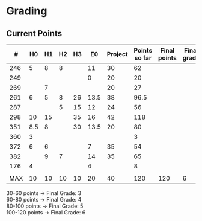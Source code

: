 # Grading

## Current Points

|   #   |  H0  |  H1  |  H2  |  H3  |  E0  |  Project |Points so far | Final points | Final grade |
|-------|------|------|------|------|------|----------|--------------|--------------|-------------|
|  246  |   5  |   8  |   8  |      |  11  |    30    |		62       |              | 			  |	
|  249  |      |      |      |      |  0   |    20    |		20		 |			    |			  |
|  269  |      |   7  |      |      |      |    20    |		27		 |			    |			  | 
|  261  |   6  |   5  |   8  |  26  | 13.5 |    38    |		96.5	 |    		    | 			  |
|  287  |      |      |   5  |  15  |  12  |    24    |		56		 |			    |			  |
|  298  |   10 |   15 |      |  35  |  16  |    42    |		118		 |			    |			  |
|  351  |   8.5|   8  |      |  30  | 13.5 |    20    |		80		 |			    |		      |
|  360  |   3  |      |      |      |      |          |		3		 |			    |			  |
|  372  |   6  |   6  |      |      |   7  |    35    |		54		 |			    |			  |
|  382  |      |   9  |   7  |      |  14  |    35    |		65		 |			    |		      |
|  176  |   4  |      |      |      |  4   |          |		8		 |			    |		      |
|       |      |      |      |      |      |          |				 |			    |		      |
|  MAX  |  10  |  10  |  10  |  10  |  20  |    40    |    120       |	   120	    |	   6   	  |


30-60 points -> Final Grade: 3    
60-80 points -> Final Grade: 4    
80-100 points -> Final Grade: 5    
100-120 points -> Final Grade: 6    

